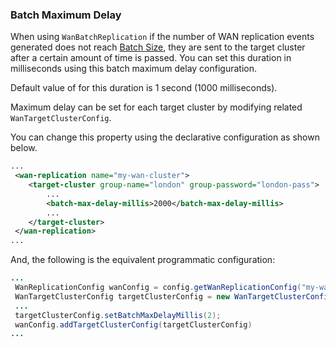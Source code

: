 
### Batch Maximum Delay

When using `WanBatchReplication` if the number of WAN replication events generated does not reach [Batch Size](#batch-size),
they are sent to the target cluster after a certain amount of time is passed. You can set this duration in milliseconds using this batch maximum delay configuration.

Default value of for this duration is 1 second (1000 milliseconds).

Maximum delay can be set for each target cluster by modifying related `WanTargetClusterConfig`.

You can change this property using the declarative configuration as shown below.

```xml
...
 <wan-replication name="my-wan-cluster">
    <target-cluster group-name="london" group-password="london-pass">
        ...
        <batch-max-delay-millis>2000</batch-max-delay-millis>
        ...
    </target-cluster>
 </wan-replication>
...
```

And, the following is the equivalent programmatic configuration:

```java
...
 WanReplicationConfig wanConfig = config.getWanReplicationConfig("my-wan-cluster");
 WanTargetClusterConfig targetClusterConfig = new WanTargetClusterConfig();
 ...
 targetClusterConfig.setBatchMaxDelayMillis(2);
 wanConfig.addTargetClusterConfig(targetClusterConfig)
...
``` 

